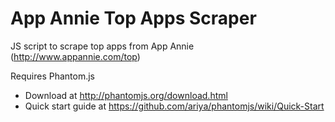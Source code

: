 App Annie Top Apps Scraper
==========================

JS script to scrape top apps from App Annie (http://www.appannie.com/top)

Requires Phantom.js
- Download at http://phantomjs.org/download.html
- Quick start guide at https://github.com/ariya/phantomjs/wiki/Quick-Start

